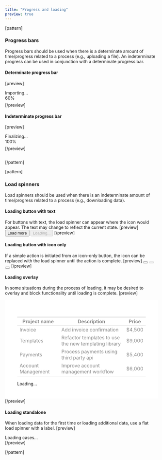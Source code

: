 ```yaml
---
title: "Progress and loading"
preview: true
---
```


[pattern]
### Progress bars

Progress bars should be used when there is a determinate amount of time/progress related to a process (e.g., uploading a file). An indeterminate progress can be used in conjunction with a determinate progress bar.

#### Determinate progress bar
[preview]
<div style="max-width: 200px;">
    <div style="margin-bottom: 6px;" class="clearfix">
        <div class="pull-left">Importing...</div>
        <span id="exampleProgressBarValue" class="pull-right text-muted">60%</span>
    </div>
    <div class="progress">
      <div id="exampleProgressBar" class="progress-bar" role="progressbar" aria-valuenow="60" aria-valuemin="0" aria-valuemax="100" style="width: 60%;">
      </div>
    </div>
</div>
[/preview]

#### Indeterminate progress bar
[preview]
<div style="max-width: 200px;">
    <div style="margin-bottom: 6px;" class="clearfix">
        <div class="pull-left">Finalizing...</div>
        <span class="pull-right text-muted">100%</span>
    </div>
    <div class="progress">
      <div class="progress-bar progress-bar-striped active" role="progressbar" aria-valuenow="100" aria-valuemin="0" aria-valuemax="100" style="width: 100%;">
      </div>
    </div>
</div>
[/preview]

```html

```
[/pattern]

[pattern]
### Load spinners

Load spinners should be used when there is an indeterminate amount of time/progress related to a process (e.g., downloading data).

#### Loading button with text
For buttons with text, the load spinner can appear where the icon would appear. The text may change to reflect the current state.
[preview]
<button class="btn btn-default">Load more</button>
<button class="btn btn-default" disabled><i class="loading-icon"></i> Loading...</button>
[/preview]

#### Loading button with icon only
If a simple action is initiated from an icon-only button, the icon can be replaced with the load spinner until the action is complete.
[preview]
<button class="btn btn-default btn-icon-only"><i class="fa fa-star-o"></i></button>
<button class="btn btn-default btn-icon-only loading-background" disabled><i class="fa fa-star-o"></i></button>
<button class="btn btn-default btn-icon-only"><i class="fa fa-star"></i></button>
[/preview]

#### Loading overlay
In some situations during the process of loading, it may be desired to overlay and block functionality until loading is complete.
[preview]
<div style="position: relative; padding: 40px; background: #fff;">
    <table class="table table-inverse" style="opacity: .5;">
        <thead>
            <tr>
                <th>Project name</th>
                <th>Description</th>
                <th>Price</th>
            </tr>
        </thead>
        <tbody>
            <tr>
                <td>Invoice</td>
                <td><span >Add invoice confirmation</span></td>
                <td><span >$4,500</span></td>
            </tr>
            <tr>
                <td>Templates</td>
                <td><span >Refactor templates to use the new templating library</span></td>
                <td><span >$9,000</span></td>
            </tr>
            <tr>
                <td>Payments</td>
                <td><span >Process payments using third party api</span></td>
                <td><span >$5,400</span></td>
            </tr>
            <tr>
                <td>Account Management</td>
                <td><span >Improve account management workflow</span></td>
                <td><span >$6,000</span></td>
            </tr>
        </tbody>
    </table>
    <div class="loading-overlay">
        <i class="loading-icon"></i><div>Loading...</div>
    </div>
</div>
[/preview]


#### Loading standalone
When loading data for the first time or loading additional data, use a flat load spinner with a label.
[preview]
<div class="loading">
    <i class="loading-icon"></i>
</div>
<div class="text-center  text-muted">Loading cases...</div>
[/preview]

[/pattern]
